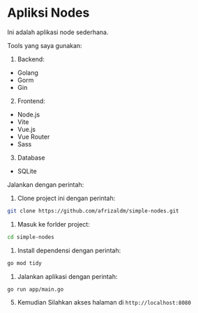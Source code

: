 # Apliksi Nodes

Ini adalah aplikasi node sederhana.

Tools yang saya gunakan:

1. Backend:
- Golang
- Gorm
- Gin

2. Frontend:
- Node.js
- Vite
- Vue.js
- Vue Router
- Sass

3. Database
- SQLite

Jalankan dengan perintah:

1. Clone project ini dengan perintah:
```bash
git clone https://github.com/afrizaldm/simple-nodes.git
```

1. Masuk ke forlder project:
```bash
cd simple-nodes
```

1. Install dependensi dengan perintah:
```bash
go mod tidy
```

1.  Jalankan aplikasi dengan perintah:
```bash
go run app/main.go
```


5. Kemudian Silahkan akses halaman di `http://localhost:8080`